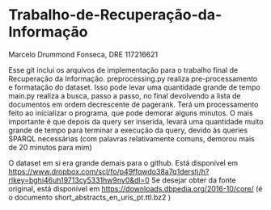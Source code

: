 # Trabalho-de-Recuperação-da-Informação

Marcelo Drummond Fonseca, DRE 117216621

Esse git inclui os arquivos de implementação para o trabalho final de Recuperação da Informação.
preprocessing.py realiza pre-processamento e formatação do dataset. Isso pode levar uma quantidade grande de tempo
main.py realiza a busca, passo a passo, no final devolvendo a lista de documentos em ordem decrescente de pagerank. Terá um processamento feito ao inicializar o programa, que pode demorar alguns minutos. O mais importante é que depois da query ser inserida, levará uma quantidade muito grande de tempo para terminar a execução da query, devido às queries SPARQL necessárias (com palavras relativamente comuns, demorou mais de 20 minutos para mim)

O dataset em si era grande demais para o github. Está disponível em https://www.dropbox.com/scl/fo/p49ffqwdo38a7q1derstj/h?rlkey=bghi46uh19713cy5331hw9ny0&dl=0
Se desejar obter da fonte original, está disponível em https://downloads.dbpedia.org/2016-10/core/ (é o documento short_abstracts_en_uris_pt.ttl.bz2 )
